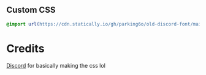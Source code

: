 ## Custom CSS
```css
@import url(https://cdn.statically.io/gh/parking6o/old-discord-font/main/source.min.css);
```

# Credits
[Discord](https://discord.com/) for basically making the css lol
